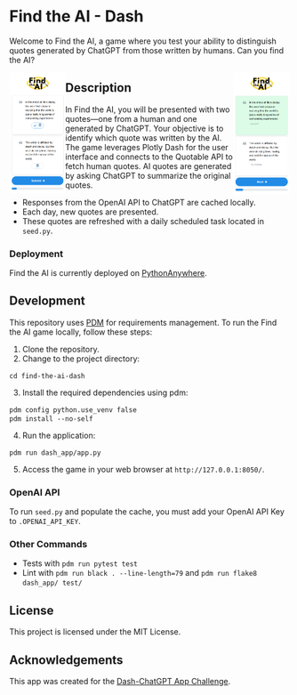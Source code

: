  # Find the AI - Dash

Welcome to Find the AI, a game where you test your ability to distinguish quotes generated by ChatGPT from those written by humans. Can you find the AI?

<div>
    <img src="https://raw.githubusercontent.com/ddl004/find-the-ai-dash/main/screenshots/1.png" style="float: left; width: 20%;">
    <img src="https://raw.githubusercontent.com/ddl004/find-the-ai-dash/main/screenshots/2.png" style="float: right; width: 20%;">
</div>

## Description

In Find the AI, you will be presented with two quotes—one from a human and one generated by ChatGPT. Your objective is to identify which quote was written by the AI. The game leverages Plotly Dash for the user interface and connects to the Quotable API to fetch human quotes. AI quotes are generated by asking ChatGPT to summarize the original quotes.

* Responses from the OpenAI API to ChatGPT are cached locally.
* Each day, new quotes are presented.
* These quotes are refreshed with a daily scheduled task located in `seed.py`.

### Deployment

Find the AI is currently deployed on [PythonAnywhere](https://machinalquotedash.pythonanywhere.com/).

## Development

This repository uses [PDM](https://pdm.fming.dev/latest/) for requirements management. To run the Find the AI game locally, follow these steps:

1. Clone the repository.
2. Change to the project directory:

```console
cd find-the-ai-dash
```

3. Install the required dependencies using pdm:

```console
pdm config python.use_venv false
pdm install --no-self
```

4. Run the application:

```console
pdm run dash_app/app.py
```

5. Access the game in your web browser at `http://127.0.0.1:8050/`.

### OpenAI API

To run `seed.py` and populate the cache, you must add your OpenAI API Key to `.OPENAI_API_KEY`.

### Other Commands

* Tests with `pdm run pytest test`
* Lint with `pdm run black . --line-length=79` and `pdm run flake8 dash_app/ test/`

## License

This project is licensed under the MIT License.

## Acknowledgements

This app was created for the [Dash-ChatGPT App Challenge](https://community.plotly.com/t/dash-chatgpt-app-challenge/75763).
